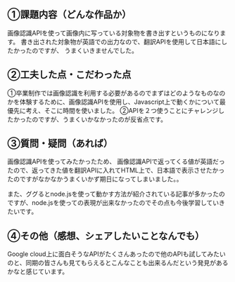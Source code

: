 ## ①課題内容（どんな作品か）
画像認識APIを使って画像内に写っている対象物を書き出すというものになります。
書き出された対象物が英語での出力なので、翻訳APIを使用して日本語にしたかったのですが、
うまくいきませんでした。

## ②工夫した点・こだわった点
①卒業制作では画像認識を利用する必要があるのでまずはどのようなものなのかを体験するために、画像認識APIを使用し、Javascript上で動くかについて最優先に考え、そこに時間を使いました。
②APIを２つ使うことにチャレンジしたかったのですが、うまくいかなかったのが反省点です。


## ③質問・疑問（あれば）
画像認識APIを使ってみたかったため、
画像認識APIで返ってくる値が英語だったので、返ってきた値を翻訳APIに入れてHTML上で、日本語で表示させたかったのですがなかなかうまくいかず期日になってしまいました。。

また、ググるとnode.jsを使って動かす方法が紹介されている記事が多かったのですが、node.jsを使っての表現が出来なかったのでその点も今後学習していきたいです。
## ④その他（感想、シェアしたいことなんでも）
Google cloud上に面白そうなAPIがたくさんあったので他のAPIも試してみたいのと、同期の皆さんも見てもらえるとこんなことも出来るんだという発見があるかなと感じています。

